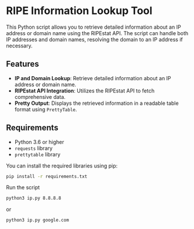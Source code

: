 # RIPE Information Lookup Tool

This Python script allows you to retrieve detailed information about an IP address or domain name using the RIPEstat API. The script can handle both IP addresses and domain names, resolving the domain to an IP address if necessary.

## Features

- **IP and Domain Lookup**: Retrieve detailed information about an IP address or domain name.
- **RIPEstat API Integration**: Utilizes the RIPEstat API to fetch comprehensive data.
- **Pretty Output**: Displays the retrieved information in a readable table format using `PrettyTable`.

## Requirements

- Python 3.6 or higher
- `requests` library
- `prettytable` library

You can install the required libraries using pip:

```bash
pip install -r requirements.txt
```


Run the script

```bash
python3 ip.py 8.8.8.8
```
or
```bash
python3 ip.py google.com
```